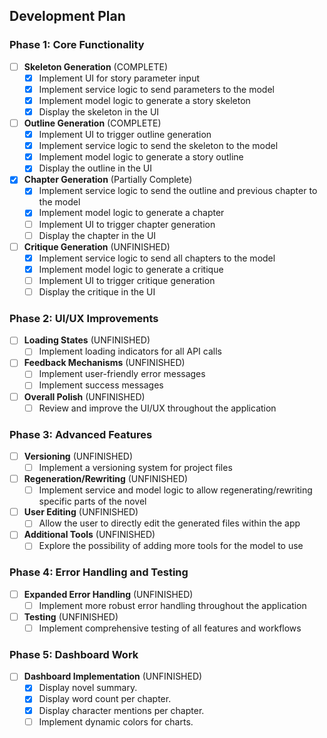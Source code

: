 ## Development Plan

### Phase 1: Core Functionality

- [ ] **Skeleton Generation** (COMPLETE)
  - [x] Implement UI for story parameter input
  - [x] Implement service logic to send parameters to the model
  - [x] Implement model logic to generate a story skeleton
  - [x] Display the skeleton in the UI
- [ ] **Outline Generation** (COMPLETE)
  - [x] Implement UI to trigger outline generation
  - [x] Implement service logic to send the skeleton to the model
  - [x] Implement model logic to generate a story outline
  - [x] Display the outline in the UI
- [x] **Chapter Generation** (Partially Complete)
  - [x] Implement service logic to send the outline and previous chapter to the model
  - [x] Implement model logic to generate a chapter
  - [ ] Implement UI to trigger chapter generation
  - [ ] Display the chapter in the UI
- [ ] **Critique Generation** (UNFINISHED)
  - [x] Implement service logic to send all chapters to the model
  - [x] Implement model logic to generate a critique
  - [ ] Implement UI to trigger critique generation
  - [ ] Display the critique in the UI

### Phase 2: UI/UX Improvements

- [ ] **Loading States** (UNFINISHED)
  - [ ] Implement loading indicators for all API calls
- [ ] **Feedback Mechanisms** (UNFINISHED)
  - [ ] Implement user-friendly error messages
  - [ ] Implement success messages
- [ ] **Overall Polish** (UNFINISHED)
  - [ ] Review and improve the UI/UX throughout the application

### Phase 3: Advanced Features

- [ ] **Versioning** (UNFINISHED)
  - [ ] Implement a versioning system for project files
- [ ] **Regeneration/Rewriting** (UNFINISHED)
  - [ ] Implement service and model logic to allow regenerating/rewriting specific parts of the novel
- [ ] **User Editing** (UNFINISHED)
  - [ ] Allow the user to directly edit the generated files within the app
- [ ] **Additional Tools** (UNFINISHED)
  - [ ] Explore the possibility of adding more tools for the model to use

### Phase 4: Error Handling and Testing

- [ ] **Expanded Error Handling** (UNFINISHED)
  - [ ] Implement more robust error handling throughout the application
- [ ] **Testing** (UNFINISHED)
  - [ ] Implement comprehensive testing of all features and workflows

### Phase 5: Dashboard Work

- [ ] **Dashboard Implementation** (UNFINISHED)
  - [x] Display novel summary.
  - [x] Display word count per chapter.
  - [x] Display character mentions per chapter.
  - [ ] Implement dynamic colors for charts.

